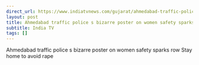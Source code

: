 ```yaml
---
direct_url: https://www.indiatvnews.com/gujarat/ahmedabad-traffic-police-s-bizarre-poster-on-women-safety-sparks-row-stay-home-to-avoid-rape-2025-08-02-1001684
layout: post
title: Ahmedabad traffic police s bizarre poster on women safety sparks row   Stay home to avoid rape 
subtitle: India TV
tags: []
---
```


Ahmedabad traffic police s bizarre poster on women safety sparks row   Stay home to avoid rape 
